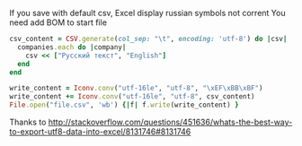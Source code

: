 If you save with default csv, Excel display russian symbols not corrent
You need add BOM to start file

```ruby 
csv_content = CSV.generate(col_sep: "\t", encoding: 'utf-8') do |csv|
  companies.each do |company|  
    csv << ["Русский текст", "English"]
  end
end

write_content = Iconv.conv("utf-16le", "utf-8", "\xEF\xBB\xBF")
write_content += Iconv.conv("utf-16le", "utf-8", csv_content)
File.open("file.csv", 'wb') {|f| f.write(write_content) }
```

Thanks to http://stackoverflow.com/questions/451636/whats-the-best-way-to-export-utf8-data-into-excel/8131746#8131746

